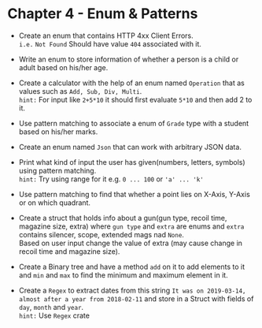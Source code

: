 # Chapter 4 - Enum & Patterns

* Create an enum that contains HTTP 4xx Client Errors.\
`i.e.` `Not Found` Should have value `404` associated with it.

* Write an enum to store information of whether a person is a child or adult based on his/her age.

* Create a calculator with the help of an enum named `Operation` that as values such as `Add, Sub, Div, Multi`.\
`hint:` For input like `2+5*10` it should first evaluate `5*10` and then add 2 to it.

* Use pattern matching to associate a enum of `Grade` type with a student based on his/her marks.

* Create an enum named `Json` that can work with arbitrary JSON data.

* Print what kind of input the user has given(numbers, letters, symbols) using pattern matching.\
`hint:` Try using range for it e.g. `0 ... 100` or `'a' ... 'k'`

* Use pattern matching to find that whether a point lies on X-Axis, Y-Axis or on which quadrant.

* Create a struct that holds info about a gun(gun type, recoil time, magazine size, extra) where `gun type` and
`extra` are enums and `extra` contains silencer, scope, extended mags nad `None`.\
Based on user input change the value of extra (may cause change in recoil time and magazine size).

* Create a Binary tree and have a method `add` on it to add elements to it and `min` and `max` to find the minimum and maximum element in it.

* Create a `Regex` to extract dates from this string `It was on 2019-03-14, almost after a year from 2018-02-11` and store in a 
Struct with fields of `day`, `month` and `year`.\
`hint:` Use `Regex` crate 
